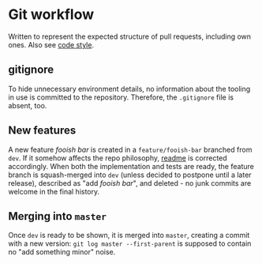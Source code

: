 # Git workflow

Written to represent the expected structure of pull requests, including own ones. Also see [code style](./CODESTYLE.md).

## gitignore

To hide unnecessary environment details, no information about the tooling in use is committed to the repository. Therefore, the `.gitignore` file is absent, too.

## New features

A new feature *fooish bar* is created in a `feature/fooish-bar` branched from `dev`. If it somehow affects the repo philosophy, [readme](../README.md) is corrected accordingly. When both the implementation and tests are ready, the feature branch is squash-merged into `dev` (unless decided to postpone until a later release), described as "add *fooish bar*", and deleted - no junk commits are welcome in the final history.

## Merging into `master`

Once `dev` is ready to be shown, it is merged into `master`, creating a commit with a new version: `git log master --first-parent` is supposed to contain no "add something minor" noise.